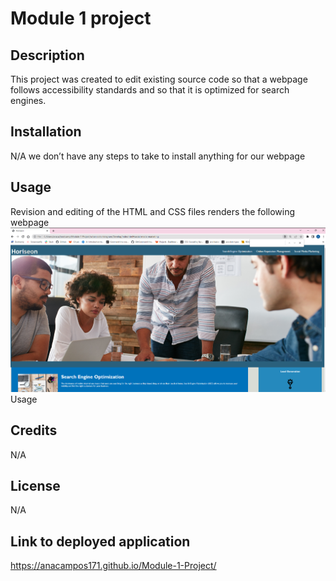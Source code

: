 # Module 1 project

## Description

This project was created to edit existing source code so that a webpage follows accessibility standards and so that it is optimized for search engines.

## Installation

N/A we don’t have any steps to take to install anything for our webpage

## Usage
 Revision and editing of the HTML and CSS files renders the following webpage
 ![Alt text](assets/images/Finished%20Webpage.png)Usage
 
## Credits
N/A
## License
N/A
## Link to deployed application
https://anacampos171.github.io/Module-1-Project/
